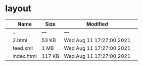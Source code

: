 layout
======

<table><thead><tr class="header"><th></th><th>Name</th><th>Size</th><th>Modified</th><th></th></tr></thead><tbody><tr class="odd"><td></td><td><span class="goup">..</span></td><td>—</td><td>—</td><td></td></tr><tr class="even"><td></td><td><span class="name">2.html</span></td><td>53 KB</td><td>Wed Aug 11 17:27:00 2021</td><td></td></tr><tr class="odd"><td></td><td><span class="name">feed.xml</span></td><td>1 MB</td><td>Wed Aug 11 17:27:00 2021</td><td></td></tr><tr class="even"><td></td><td><span class="name">index.html</span></td><td>117 KB</td><td>Wed Aug 11 17:27:00 2021</td><td></td></tr></tbody></table>
